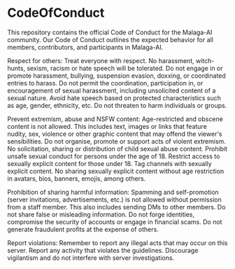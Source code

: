 # CodeOfConduct
This repository contains the official Code of Conduct for the Malaga-AI community. Our Code of Conduct outlines the expected behavior for all members, contributors, and participants in Malaga-AI.

Respect for others:
 Treat everyone with respect. No harassment, witch-hunts, sexism, racism or hate speech will be tolerated.
Do not engage in or promote harassment, bullying, suspension evasion, doxxing, or coordinated entries to harass.
Do not permit the coordination, participation in, or encouragement of sexual harassment, including unsolicited content of a sexual nature.
Avoid hate speech based on protected characteristics such as age, gender, ethnicity, etc.
Do not threaten to harm individuals or groups.

 Prevent extremism, abuse and NSFW content:
 Age-restricted and obscene content is not allowed. This includes text, images or links that feature nudity, sex, violence or other graphic content that may offend the viewer's sensibilities.
Do not organise, promote or support acts of violent extremism.
No solicitation, sharing or distribution of child sexual abuse content.
Prohibit unsafe sexual conduct for persons under the age of 18.
Restrict access to sexually explicit content for those under 18.
Tag channels with sexually explicit content.
No sharing sexually explicit content without age restriction in avatars, bios, banners, emojis, among others.

 Prohibition of sharing harmful information:
 Spamming and self-promotion (server invitations, advertisements, etc.) is not allowed without permission from a staff member. This also includes sending DMs to other members.
Do not share false or misleading information.
Do not forge identities, compromise the security of accounts or engage in financial scams.
Do not generate fraudulent profits at the expense of others.

 Report violations:
 Remember to report any illegal acts that may occur on this server.
Report any activity that violates the guidelines.
Discourage vigilantism and do not interfere with server investigations.
